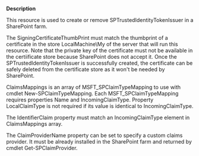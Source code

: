 **Description**

This resource is used to create or remove SPTrustedIdentityTokenIssuer in a SharePoint 
farm. 

The SigningCertificateThumbPrint must match the thumbprint of a certificate in the 
store LocalMachine\My of the server that will run this resource. 
Note that the private key of the certificate must not be available in the certiificate
store because SharePoint does not accept it.
Once the SPTrustedIdentityTokenIssuer is successfully created, the certificate can be 
safely deleted from the certificate store as it won't be needed by SharePoint.

ClaimsMappings is an array of MSFT_SPClaimTypeMapping to use with cmdlet New-SPClaimTypeMapping.
Each MSFT_SPClaimTypeMapping requires properties Name and IncomingClaimType. 
Property LocalClaimType is not required if its value is identical to IncomingClaimType.

The IdentifierClaim property must match an IncomingClaimType element in ClaimsMappings array.

The ClaimProviderName property can be set to specify a custom claims provider. It must be 
already installed in the SharePoint farm and returned by cmdlet Get-SPClaimProvider.
